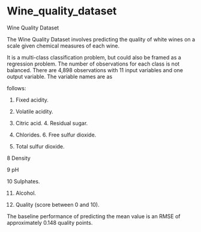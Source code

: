 # Wine_quality_dataset
Wine Quality Dataset

The Wine Quality Dataset involves predicting the quality of white wines on a scale given chemical measures of each wine.

It is a multi-class classification problem, but could also be framed as a regression problem. The number of observations for each class is not balanced. There are 4,898 observations with 11 input variables and one output variable. The variable names are as

follows:

1. Fixed acidity.

2. Volatile acidity.

3. Citric acid. 4. Residual sugar.

5. Chlorides. 6. Free sulfur dioxide.

7. Total sulfur dioxide.

8 Density

9 pH

10 Sulphates.

11. Alcohol.

12. Quality (score between 0 and 10).

The baseline performance of predicting the mean value is an RMSE of approximately 0.148 quality points.
